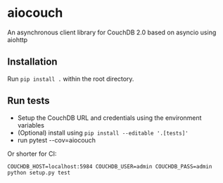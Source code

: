 # aiocouch
An asynchronous client library for CouchDB 2.0 based on asyncio using aiohttp

## Installation

Run `pip install .` within the root directory.

## Run tests

- Setup the CouchDB URL and credentials using the environment variables
- (Optional) install using `pip install --editable '.[tests]'`
- run pytest --cov=aiocouch


Or shorter for CI:

```
COUCHDB_HOST=localhost:5984 COUCHDB_USER=admin COUCHDB_PASS=admin python setup.py test
```
